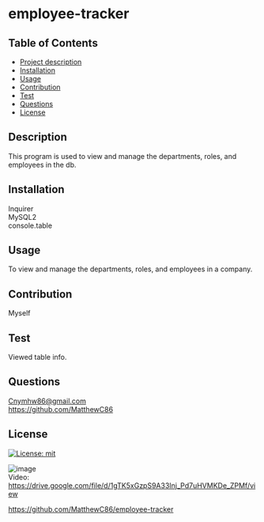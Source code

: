 # employee-tracker
 ## Table of Contents
  - [Project description](#description)
  - [Installation](#installation)
  - [Usage](#usage)
  - [Contribution](#contribution)
  - [Test](#test)
  - [Questions](#questions)
  - [License](#license)

  ## Description
  This program is used to view and manage the departments, roles, and employees in the db.

  ## Installation
  Inquirer<br>
  MySQL2<br>
  console.table

  ## Usage
  To view and manage the departments, roles, and employees in a company.

  ## Contribution
  Myself

  ## Test
  Viewed table info.

  ## Questions
  Cnymhw86@gmail.com<br>
  https://github.com/MatthewC86

  ## License
  [![License: mit](https://img.shields.io/badge/License-MIT-yellow.svg)](https://opensource.org/licenses/MIT)<br>
  
  
  
  ![image](https://user-images.githubusercontent.com/114010089/214973368-5b4b0e0e-80ba-4148-95d4-cde2785e48f1.png)<br>
  Video: https://drive.google.com/file/d/1gTK5xGzpS9A33Inj_Pd7uHVMKDe_ZPMf/view

  
https://github.com/MatthewC86/employee-tracker<br>

  



